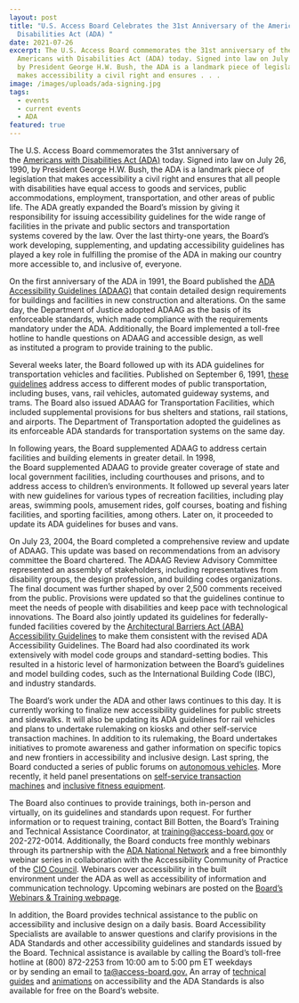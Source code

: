 ```yaml
---
layout: post
title: "U.S. Access Board Celebrates the 31st Anniversary of the Americans with
  Disabilities Act (ADA) "
date: 2021-07-26
excerpt: The U.S. Access Board commemorates the 31st anniversary of the
  Americans with Disabilities Act (ADA) today. Signed into law on July 26, 1990,
  by President George H.W. Bush, the ADA is a landmark piece of legislation that
  makes accessibility a civil right and ensures . . .
image: /images/uploads/ada-signing.jpg
tags:
  - events
  - current events
  - ADA
featured: true
---
```

The U.S. Access Board commemorates the 31st anniversary of the [Americans with Disabilities Act (ADA)](https://www.access-board.gov/ada/) today. Signed into law on July 26, 1990, by President George H.W. Bush, the ADA is a landmark piece of legislation that makes accessibility a civil right and ensures that all people with disabilities have equal access to goods and services, public accommodations, employment, transportation, and other areas of public life. The ADA greatly expanded the Board’s mission by giving it responsibility for issuing accessibility guidelines for the wide range of facilities in the private and public sectors and transportation systems covered by the law. Over the last thirty-one years, the Board’s work developing, supplementing, and updating accessibility guidelines has played a key role in fulfilling the promise of the ADA in making our country more accessible to, and inclusive of, everyone. 

On the first anniversary of the ADA in 1991, the Board published the [ADA Accessibility Guidelines (ADAAG)](https://www.access-board.gov/adaag-1991-2002.html) that contain detailed design requirements for buildings and facilities in new construction and alterations. On the same day, the Department of Justice adopted ADAAG as the basis of its enforceable standards, which made compliance with the requirements mandatory under the ADA. Additionally, the Board implemented a toll-free hotline to handle questions on ADAAG and accessible design, as well as instituted a program to provide training to the public. 

Several weeks later, the Board followed up with its ADA guidelines for transportation vehicles and facilities. Published on September 6, 1991, [these guidelines](https://www.access-board.gov/ada/vehicles/) address access to different modes of public transportation, including buses, vans, rail vehicles, automated guideway systems, and trams. The Board also issued ADAAG for Transportation Facilities, which included supplemental provisions for bus shelters and stations, rail stations, and airports. The Department of Transportation adopted the guidelines as its enforceable ADA standards for transportation systems on the same day. 

In following years, the Board supplemented ADAAG to address certain facilities and building elements in greater detail. In 1998, the Board supplemented ADAAG to provide greater coverage of state and local government facilities, including courthouses and prisons, and to address access to children’s environments. It followed up several years later with new guidelines for various types of recreation facilities, including play areas, swimming pools, amusement rides, golf courses, boating and fishing facilities, and sporting facilities, among others. Later on, it proceeded to update its ADA guidelines for buses and vans. 

On July 23, 2004, the Board completed a comprehensive review and update of ADAAG. This update was based on recommendations from an advisory committee the Board chartered. The ADAAG Review Advisory Committee represented an assembly of stakeholders, including representatives from disability groups, the design profession, and building codes organizations. The final document was further shaped by over 2,500 comments received from the public. Provisions were updated so that the guidelines continue to meet the needs of people with disabilities and keep pace with technological innovations. The Board also jointly updated its guidelines for federally-funded facilities covered by the [Architectural Barriers Act (ABA) Accessibility Guidelines](https://www.access-board.gov/aba/) to make them consistent with the revised ADA Accessibility Guidelines. The Board had also coordinated its work extensively with model code groups and standard-setting bodies. This resulted in a historic level of harmonization between the Board’s guidelines and model building codes, such as the International Building Code (IBC), and industry standards. 

The Board’s work under the ADA and other laws continues to this day. It is currently working to finalize new accessibility guidelines for public streets and sidewalks. It will also be updating its ADA guidelines for rail vehicles and plans to undertake rulemaking on kiosks and other self-service transaction machines. In addition to its rulemaking, the Board undertakes initiatives to promote awareness and gather information on specific topics and new frontiers in accessibility and inclusive design. Last spring, the Board conducted a series of public forums on [autonomous vehicles](https://www.access-board.gov/av/). More recently, it held panel presentations on [self-service transaction machines](https://www.access-board.gov/news/2021/05/24/u-s-access-board-conducts-panel-discussions-on-self-service-transaction-machines/) and [inclusive fitness equipment](https://www.access-board.gov/news/2021/07/15/u-s-access-board-holds-virtual-meeting-on-inclusive-exercise-and-fitness-equipment/). 

The Board also continues to provide trainings, both in-person and virtually, on its guidelines and standards upon request. For further information or to request training, contact Bill Botten, the Board’s Training and Technical Assistance Coordinator, at [training@access-board.gov](mailto:training@access-board.gov) or 202-272-0014. Additionally, the Board conducts free monthly webinars through its partnership with the [ADA National Network](https://adata.org/) and a free bimonthly webinar series in collaboration with the Accessibility Community of Practice of the [CIO Council](https://www.cio.gov/). Webinars cover accessibility in the built environment under the ADA as well as accessibility of information and communication technology. Upcoming webinars are posted on the [Board’s Webinars & Training webpage](https://www.access-board.gov/webinars/). 

In addition, the Board provides technical assistance to the public on accessibility and inclusive design on a daily basis. Board Accessibility Specialists are available to answer questions and clarify provisions in the ADA Standards and other accessibility guidelines and standards issued by the Board. Technical assistance is available by calling the Board’s toll-free hotline at (800) 872-2253 from 10:00 am to 5:00 pm ET weekdays or by sending an email to [ta@access-board.gov.](mailto:ta@access-board.gov) An array of [technical guides](https://www.access-board.gov/ada/guides/) and [animations](https://www.access-board.gov/ada/guides/animations/) on accessibility and the ADA Standards is also available for free on the Board’s website.
